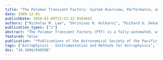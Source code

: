 ```yaml
---
title: "The Palomar Transient Factory: System Overview, Performance, and First Results"
date: 2009-12-01
publishDate: 2020-01-09T21:52:32.916464Z
authors: ["Nicholas M. Law", "Shrinivas R. Kulkarni", "Richard G. Dekany", "Eran O. Ofek", "Robert M. Quimby", "Peter E. Nugent", "Jason Surace", "Carl C. Grillmair", "Joshua S. Bloom", "Mansi M. Kasliwal", "Lars Bildsten", "Tim Brown", "S. Bradley Cenko", "David Ciardi", "Ernest Croner", "S. George Djorgovski", "Julian van Eyken", "Alexei V. Filippenko", "Derek B. Fox", "Avishay Gal-Yam", "David Hale", "Nouhad Hamam", "George Helou", "John Henning", "D. Andrew Howell", "Janet Jacobsen", "Russ Laher", "Sean Mattingly", "Dan McKenna", "Andrew Pickles", "Dovi Poznanski", "Gustavo Rahmer", "Arne Rau", "Wayne Rosing", "Michael Shara", "Roger Smith", "Dan Starr", "Mark Sullivan", "Viswa Velur", "Richard Walters", "Jeff Zolkower"]
publication_types: ["2"]
abstract: "The Palomar Transient Factory (PTF) is a fully-automated, wide-field survey aimed at a systematic exploration of the optical transient sky. The transient survey is performed using a new 8.1 square degree camera installed on the 48 inch Samuel Oschin telescope at Palomar Observatory; colors and light curves for detected transients are obtained with the automated Palomar 60 inch telescope. PTF uses 80% of the 1.2 m and 50% of the 1.5 m telescope time. With an exposure of 60 s the survey reaches a depth of m$_g$^′$$ ≈ 21.3 and m$_R$ ≈ 20.6 (5σ, median seeing). Four major experiments are planned for the five-year project: (1) a 5 day cadence supernova search; (2) a rapid transient search with cadences between 90 s and 1 day (3) a search for eclipsing binaries and transiting planets in Orion; and (4) a 3π sr deep H-alpha survey. PTF provides automatic, real-time transient classification and follow-up, as well as a database including every source detected in each frame. This paper summarizes the PTF project, including several months of on-sky performance tests of the new survey camera, the observing plans, and the data reduction strategy. We conclude by detailing the first 51 PTF optical transient detections, found in commissioning data."
featured: false
publication: "*Publications of the Astronomical Society of the Pacific*"
tags: ["Astrophysics - Instrumentation and Methods for Astrophysics", "Astrophysics - Cosmology and Nongalactic Astrophysics"]
doi: "10.1086/648598"
---
```


